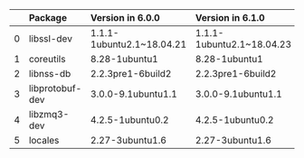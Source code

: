 <!-- markdown-link-check-disable -->

|    | Package         | Version in 6.0.0          | Version in 6.1.0          | Status   |
|---:|:----------------|:--------------------------|:--------------------------|:---------|
|  0 | libssl-dev      | 1.1.1-1ubuntu2.1~18.04.21 | 1.1.1-1ubuntu2.1~18.04.23 | UPDATED  |
|  1 | coreutils       | 8.28-1ubuntu1             | 8.28-1ubuntu1             |          |
|  2 | libnss-db       | 2.2.3pre1-6build2         | 2.2.3pre1-6build2         |          |
|  3 | libprotobuf-dev | 3.0.0-9.1ubuntu1.1        | 3.0.0-9.1ubuntu1.1        |          |
|  4 | libzmq3-dev     | 4.2.5-1ubuntu0.2          | 4.2.5-1ubuntu0.2          |          |
|  5 | locales         | 2.27-3ubuntu1.6           | 2.27-3ubuntu1.6           |          |